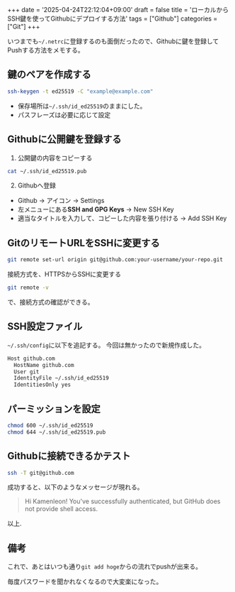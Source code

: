 +++
date = '2025-04-24T22:12:04+09:00'
draft = false
title = 'ローカルからSSH鍵を使ってGithubにデプロイする方法'
tags = ["Github"]
categories = ["Git"]
+++

いつまでも`~/.netrc`に登録するのも面倒だったので、Githubに鍵を登録してPushする方法をメモする。

<!--more-->

## 鍵のペアを作成する

```sh
ssh-keygen -t ed25519 -C "example@example.com"
```

- 保存場所は`~/.ssh/id_ed25519`のままにした。
- パスフレーズは必要に応じて設定

## Githubに公開鍵を登録する

1. 公開鍵の内容をコピーする

```sh
cat ~/.ssh/id_ed25519.pub
```

2. Githubへ登録

- Github -> アイコン -> Settings
- 左メニューにある**SSH and GPG Keys** -> New SSH Key
- 適当なタイトルを入力して、コピーした内容を張り付ける -> Add SSH Key

## GitのリモートURLをSSHに変更する

```sh
git remote set-url origin git@github.com:your-username/your-repo.git
```
接続方式を、HTTPSからSSHに変更する

```sh
git remote -v
```
で、接続方式の確認ができる。

## SSH設定ファイル

`~/.ssh/config`に以下を追記する。
今回は無かったので新規作成した。

```sh
Host github.com
  HostName github.com
  User git
  IdentityFile ~/.ssh/id_ed25519
  IdentitiesOnly yes
```

## パーミッションを設定

```sh
chmod 600 ~/.ssh/id_ed25519
chmod 644 ~/.ssh/id_ed25519.pub
```

## Githubに接続できるかテスト

```sh
ssh -T git@github.com
```

成功すると、以下のようなメッセージが現れる。
> Hi Kamenleon! You've successfully authenticated, but GitHub does not provide shell access.

以上.

## 備考

これで、あとはいつも通り`git add hoge`からの流れでpushが出来る。

毎度パスワードを聞かれなくなるので大変楽になった。

